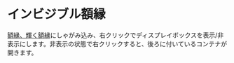 # インビジブル額縁
[額縁、輝く額縁](https://minecraft.fandom.com/zh/wiki/額縁)にしゃがみ込み、右クリックでディスプレイボックスを表示/非表示にします。非表示の状態で右クリックすると、後ろに付いているコンテナが開きます。